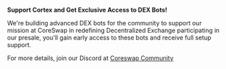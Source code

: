 **Support Cortex and Get Exclusive Access to DEX Bots!**

We're building advanced DEX bots for the community to support our mission at CoreSwap in redefining  Decentralized  Exchange participating in our presale, you'll gain early access to these bots and receive full setup support. 

For more details, join our Discord at [Coreswap Community](https://discord.gg/AWDgU4WCwV)
